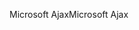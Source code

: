 <span data-ttu-id="faea3-101">Microsoft Ajax</span><span class="sxs-lookup"><span data-stu-id="faea3-101">Microsoft Ajax</span></span>